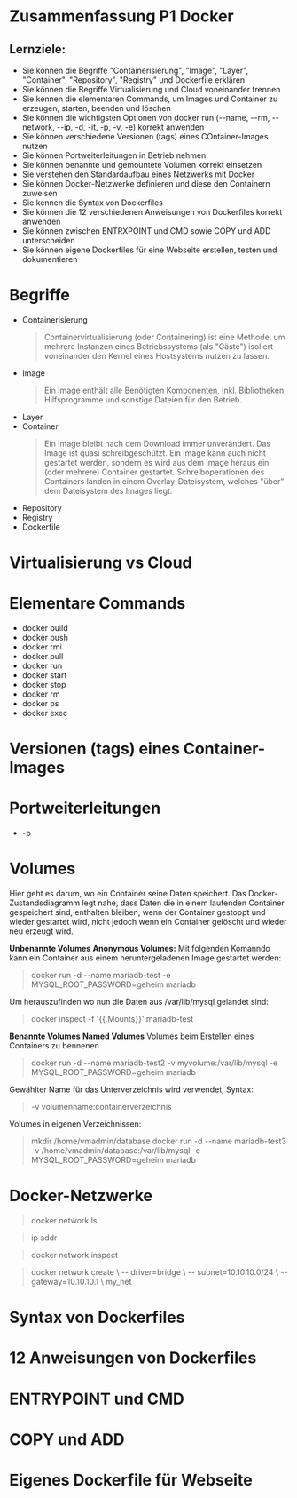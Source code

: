 # Zusammenfassung P1 Docker
## Lernziele:
- Sie können die Begriffe "Containerisierung", "Image", "Layer", "Container", "Repository", "Registry" und Dockerfile erklären
- Sie können die Begriffe Virtualisierung und Cloud voneinander trennen
- Sie kennen die elementaren Commands, um Images und Container zu erzeugen, starten, beenden und löschen
- Sie können die wichtigsten Optionen von docker run (--name, --rm, --network, --ip, -d, -it, -p, -v, -e) korrekt anwenden
- Sie können verschiedene Versionen (tags) eines COntainer-Images nutzen
- Sie können Portweiterleitungen in Betrieb nehmen
- Sie können benannte und gemountete Volumen korrekt einsetzen
- Sie verstehen den Standardaufbau eines Netzwerks mit Docker
- Sie können Docker-Netzwerke definieren und diese den Containern zuweisen
- Sie kennen die Syntax von Dockerfiles
- Sie können die 12 verschiedenen Anweisungen von Dockerfiles korrekt anwenden
- Sie können zwischen ENTRXPOINT und CMD sowie COPY und ADD unterscheiden
- Sie können eigene Dockerfiles für eine Webseite erstellen, testen und dokumentieren

# Begriffe
- Containerisierung
	> Containervirtualisierung (oder Containering) ist eine Methode, um mehrere Instanzen eines Betriebssystems (als "Gäste") isoliert voneinander den Kernel eines Hostsystems nutzen zu lassen.
- Image
	> Ein Image enthält alle Benötigten Komponenten, inkl. Bibliotheken, Hilfsprogramme und sonstige Dateien für den Betrieb.
- Layer
- Container
	> Ein Image bleibt nach dem Download immer unverändert. Das Image ist quasi schreibgeschützt. Ein Image kann auch nicht gestartet werden, sondern es wird aus dem Image heraus ein (oder mehrere) Container gestartet. Schreiboperationen des Containers landen in einem Overlay-Dateisystem, welches "über" dem Dateisystem des Images liegt.
- Repository
- Registry
- Dockerfile

# Virtualisierung vs Cloud
# Elementare Commands
- docker build
- docker push
- docker rmi
- docker pull
- docker run
- docker start
- docker stop
- docker rm
- docker ps
- docker exec
# Versionen (tags) eines Container-Images
# Portweiterleitungen
- -p
# Volumes
Hier geht es darum, wo ein Container seine Daten speichert. Das Docker-Zustandsdiagramm legt nahe, dass Daten die in einem laufenden Container gespeichert sind, enthalten bleiben, wenn der Container gestoppt und wieder gestartet wird, nicht jedoch wenn ein Container gelöscht und wieder neu erzeugt wird.

**Unbenannte Volumes**
**Anonymous Volumes:** Mit folgenden Komanndo kann ein Container aus einem heruntergeladenen Image gestartet werden:
> docker run -d --name mariadb-test -e MYSQL_ROOT_PASSWORD=geheim mariadb

Um herauszufinden wo nun die Daten aus /var/lib/mysql gelandet sind:
> docker inspect -f '{{.Mounts}}' mariadb-test

**Benannte Volumes**
**Named Volumes** Volumes beim Erstellen eines Containers zu bennenen
> docker run -d --name mariadb-test2 -v myvolume:/var/lib/mysql -e MYSQL_ROOT_PASSWORD=geheim mariadb

Gewählter Name für das Unterverzeichnis wird verwendet, Syntax:
> -v volumenname:containerverzeichnis

Volumes in eigenen Verzeichnissen:
> mkdir /home/vmadmin/database
> docker run -d --name mariadb-test3 -v /home/vmadmin/database:/var/lib/mysql -e MYSQL_ROOT_PASSWORD=geheim mariadb
# Docker-Netzwerke
> docker network ls

> ip addr

> docker network inspect

> docker network create \\
> \-\- driver=bridge \\
> \-\- subnet=10.10.10.0/24 \\
> \-\-gateway=10.10.10.1 \\
> my_net
# Syntax von Dockerfiles
# 12 Anweisungen von Dockerfiles
# ENTRYPOINT und CMD
# COPY und ADD
# Eigenes Dockerfile für Webseite
